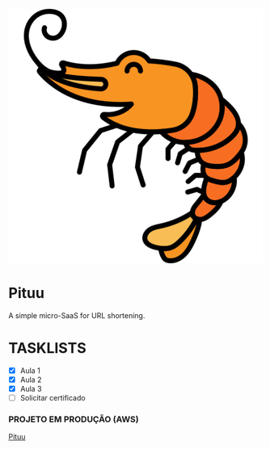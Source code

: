 ![](/frontend/src/assets/icone.png)
# Pituu
A simple micro-SaaS for URL shortening.

# TASKLISTS
- [x] Aula 1
- [x] Aula 2
- [x] Aula 3
- [ ] Solicitar certificado

### PROJETO EM PRODUÇÃO (AWS)
[Pituu](http://www.pituu.tk/)